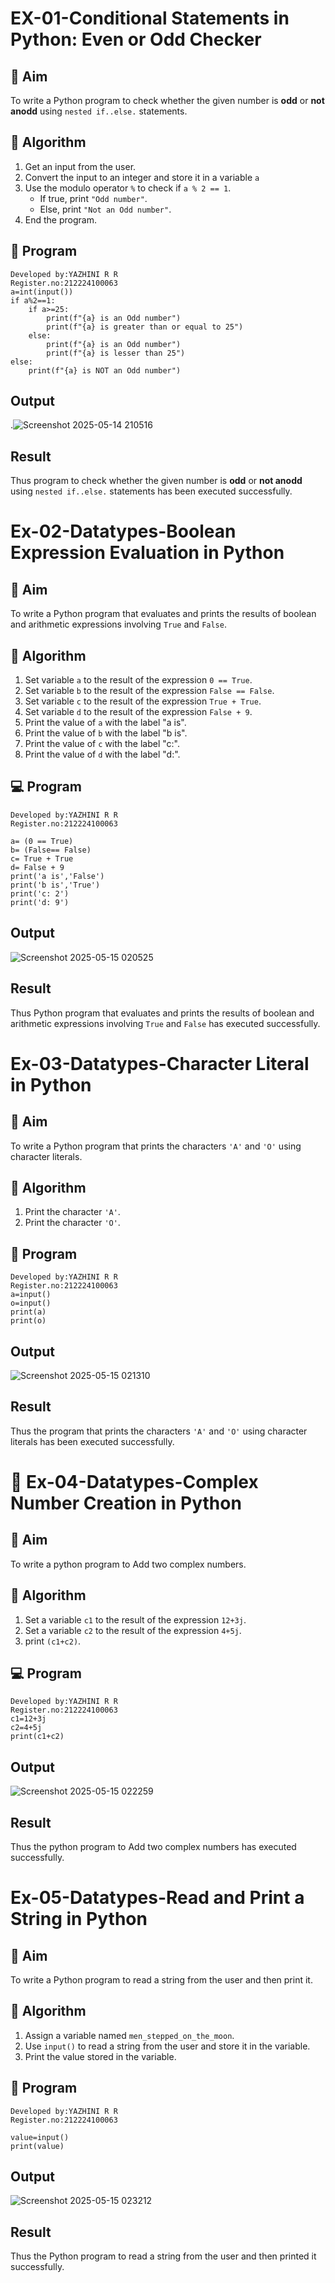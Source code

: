 # EX-01-Conditional Statements in Python: Even or Odd Checker

## 🎯 Aim
To write a Python program to check whether the given number is **odd** or **not anodd** using `nested if..else.` statements.

## 🧠 Algorithm
1. Get an input from the user.
2. Convert the input to an integer and store it in a variable `a`
3. Use the modulo operator `%` to check if `a % 2 == 1`.
   - If true, print `"Odd number"`.
   - Else, print `"Not an Odd number"`.
4. End the program.

## 🧾 Program
```
Developed by:YAZHINI R R
Register.no:212224100063
a=int(input())
if a%2==1:
    if a>=25:
        print(f"{a} is an Odd number")
        print(f"{a} is greater than or equal to 25")
    else:
        print(f"{a} is an Odd number")
        print(f"{a} is lesser than 25")
else:
    print(f"{a} is NOT an Odd number")
```
## Output
.![Screenshot 2025-05-14 210516](https://github.com/user-attachments/assets/6ab63256-491c-4a4e-b184-b61d72ca5bbc)

## Result
Thus program to check whether the given number is **odd** or **not anodd** using `nested if..else.` statements has been executed successfully.


# Ex-02-Datatypes-Boolean Expression Evaluation in Python

## 🎯 Aim
To write a Python program that evaluates and prints the results of boolean and arithmetic expressions involving `True` and `False`.

## 🧠 Algorithm
1. Set variable `a` to the result of the expression `0 == True`.
2. Set variable `b` to the result of the expression `False == False`.
3. Set variable `c` to the result of the expression `True + True`.
4. Set variable `d` to the result of the expression `False + 9`.
5. Print the value of `a` with the label "a is".
6. Print the value of `b` with the label "b is".
7. Print the value of `c` with the label "c:".
8. Print the value of `d` with the label "d:".

## 💻 Program
```
Developed by:YAZHINI R R
Register.no:212224100063

a= (0 == True)
b= (False== False)
c= True + True
d= False + 9
print('a is','False')
print('b is','True')
print('c: 2')
print('d: 9')
```
## Output
![Screenshot 2025-05-15 020525](https://github.com/user-attachments/assets/5ca33c7f-fdc5-466c-9b19-443c5fb82247)

## Result
Thus Python program that evaluates and prints the results of boolean and arithmetic expressions involving `True` and `False` has executed successfully.


# Ex-03-Datatypes-Character Literal in Python

## 🎯 Aim
To write a Python program that prints the characters `'A'` and `'O'` using character literals.

## 🧠 Algorithm
1. Print the character `'A'`.
2. Print the character `'O'`.

## 🧾 Program
```
Developed by:YAZHINI R R
Register.no:212224100063
a=input()
o=input()
print(a)
print(o)
```
## Output
![Screenshot 2025-05-15 021310](https://github.com/user-attachments/assets/e289e162-1dbd-4bcf-813a-fcb225838512)
## Result
Thus the program that prints the characters `'A'` and `'O'` using character literals has been executed successfully.


# 🧮  Ex-04-Datatypes-Complex Number Creation in Python

## 🎯 Aim
To write a python program to Add  two complex  numbers.

## 🧠 Algorithm
1. Set a variable `c1` to the result of the expression `12+3j`.
2. Set a variable `c2` to the result of the expression `4+5j`.
3. print `(c1+c2)`.

## 💻 Program
```
Developed by:YAZHINI R R
Register.no:212224100063
c1=12+3j
c2=4+5j
print(c1+c2)
```
## Output
![Screenshot 2025-05-15 022259](https://github.com/user-attachments/assets/48a8cb38-a1df-4e17-8cfd-3f70fc852959)

## Result
Thus the  python program to Add  two complex  numbers has executed successfully.

#  Ex-05-Datatypes-Read and Print a String in Python

## 🎯 Aim
To write a Python program to read a string from the user and then print it.
## 🧠 Algorithm
1. Assign a variable named `men_stepped_on_the_moon`.
2. Use `input()` to read a string from the user and store it in the variable.
3. Print the value stored in the variable.

## 🧾 Program
```
Developed by:YAZHINI R R
Register.no:212224100063

value=input()
print(value)
```
## Output
![Screenshot 2025-05-15 023212](https://github.com/user-attachments/assets/f55ee6ff-d066-4457-94c1-3fb0d2399917)

## Result
Thus the  Python program to read a string from the user and then printed it successfully.
























